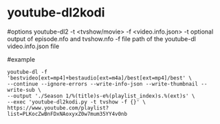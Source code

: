 # youtube-dl2kodi

#options
youtube-dl2 -t <tvshow/movie> -f <video.info.json>
 -t optional output of episode.nfo and tvshow.nfo
 -f file path of the youtube-dl video.info.json file

#example
~~~~
youtube-dl -f 'bestvideo[ext=mp4]+bestaudio[ext=m4a]/best[ext=mp4]/best' \
--continue --ignore-errors --write-info-json --write-thumbnail --write-sub \ 
--output './Season 1/%(title)s-e%(playlist_index)s.%(ext)s' \ 
--exec 'youtube-dl2kodi.py -t tvshow -f {}' \
https://www.youtube.com/playlist?list=PLKocZwBnFDxNAoxyxZ0w7mum35YY4v0nb 
~~~~
